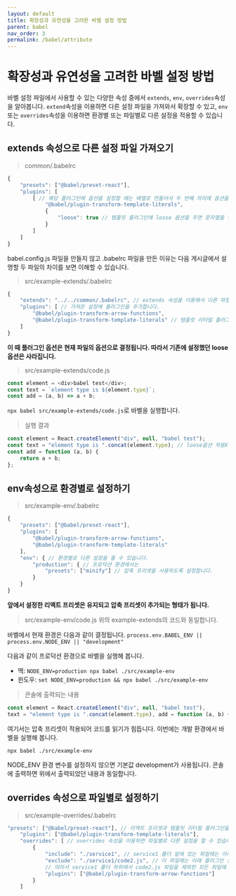 ```yaml
---
layout: default
title: 확장성과 유연성을 고려한 바벨 설정 방법
parent: babel
nav_order: 3
permalink: /babel/attribute
---
```


# 확장성과 유연성을 고려한 바벨 설정 방법
바벨 설정 파일에서 사용할 수 있는 다양한 속성 중에서 `extends`,  `env`, `overrides`속성을 알아봅니다. `extend`속성을 이용하면 다른 설정 파일을 가져와서 확장할 수 있고, `env`또는 `overrides`속성을 이용하면 환경별 또는 파일별로 다른 설정을 적용할 수 있습니다.

## extends 속성으로 다른 설정 파일 가져오기
> common/.babelrc
``` js
{
    "presets": ["@babel/preset-react"],
    "plugins": [
        [ // 해당 플러그인에 옵션을 설정할 때는 배열로 만들어서 두 번째 자리에 옵션을 넣습니다.
            "@babel/plugin-transform-template-literals",
            {
                "loose": true // 템플릿 플러그인에 loose 옵션을 주면 문자열을 연결할 때 concat메소드 대신 + 연산자를 사용합니다.
            }
        ]
    ]
}
```

babel.config.js 파일을 만들지 않고 .babelrc 파일을 만든 이유는 다음 게시글에서 설명할 두 파일의 차이를 보면 이해할 수 있습니다.

> src/example-extends/.babelrc
``` js
{
    "extends": "../../common/.babelrc", // extends 속성을 이용해서 다른 파일에 있는 설정을 가져옵니다.
    "plugins": [ // 가져온 설정에 플러그인을 추가합니다.
        "@babel/plugin-transform-arrow-functions",
        "@babel/plugin-transform-template-literals" // 템플릿 리터럴 플러그인은 가져온 설정에 이미 존재합니다.
    ]
}
```
**이 때 플러그인 옵션은 현재 파일의 옵션으로 결정됩니다. 따라서 기존에 설정했던 loose 옵션은 사라집니다.**

> src/example-extends/code.js
``` js
const element = <div>babel test</div>;
const text = `element type is ${element.type}`;
const add = (a, b) => a + b;
```

`npx babel src/example-extends/code.js`로 바벨을 실행합니다.

> 실행 결과
``` js
const element = React.createElement("div", null, "babel test");
const text = "element type is ".concat(element.type); // loose옵션 적용X
const add = function (a, b) {
    return a + b;
};
```

## env속성으로 환경별로 설정하기

> src/example-env/.babelrc
``` js
{
    "presets": ["@babel/preset-react"],
    "plugins": [
        "@babel/plugin-transform-arrow-functions",
        "@babel/plugin-transform-template-literals"
    ],
    "env": { // 환경별로 다른 설정을 줄 수 있습니다.
        "production": { // 프로덕션 환경에서는
            "presets": ["minify"] // 압축 프리셋을 사용하도록 설정합니다.
        }
    }
}
```
**앞에서 설정한 리액트 프리셋은 유지되고 압축 프리셋이 추가되는 형태가 됩니다.**

> src/example-env/code.js
위의 example-extends의 코드와 동일합니다.

바벨에서 현재 환경은 다음과 같이 결정됩니다.
`process.env.BABEL_ENV || process.env.NODE_ENV || "development"`

다음과 같이 프로덕션 환경으로 바벨을 실행해 봅니다.
- 맥: `NODE_ENV=production npx babel ./src/example-env`
- 윈도우: `set NODE_ENV=production && npx babel ./src/example-env`

> 콘솔에 출력되는 내용
``` js
const element = React.createElement("div", null, "babel test"),
text = "element type is ".concat(element.type), add = function (a, b) {return a + b};
```

여기서는 압축 프리셋이 적용되어 코드를 읽기가 힘듭니다. 이번에는 개발 환경에서 바벨을 실행해 봅니다.

`npx babel ./src/example-env`

NODE_ENV 환경 변수를 설정하지 않으면 기본값 development가 사용됩니다. 콘솔에 출력하면 위에서 출력되었던 내용과 동일합니다.

## overrides 속성으로 파일별로 설정하기

> src/example-overrides/.babelrc
``` js
"presets": ["@babel/preset-react"], // 리액트 프리셋과 템플릿 리터럴 플러그인을 설정합니다.
    "plugins": ["@babel/plugin-transform-template-literals"],
    "overrides": [ // overrides 속성을 이용하면 파일별로 다른 설정을 할 수 있습니다.
        {
            "include": "./service1", // service1 폴더 밑에 있는 파일에는 아래 플러그인 설정을 적용합니다.
            "exclude": "./service1/code2.js", // 이 파일에는 아래 플러그인 설정을 적용하지 않습니다.
            // 따라서 service1 폴더 하위에서 code2.js 파일을 제외한 모든 파일에 화살표 함수 플러그인을 적용합니다.
            "plugins": ["@babel/plugin-transform-arrow-functions"]
        }
    ]
```